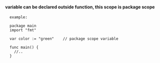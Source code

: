 #### variable can be declared outside function, this scope is package scope

      example:
      
      package main
      import "fmt"
      
      var color := "green"    // package scope variable

      func main() {
        //..
      }
